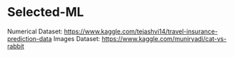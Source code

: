 # Selected-ML
Numerical Dataset: https://www.kaggle.com/tejashvi14/travel-insurance-prediction-data
Images Dataset: https://www.kaggle.com/muniryadi/cat-vs-rabbit
